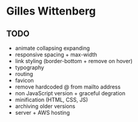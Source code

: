 # Gilles Wittenberg

## TODO
- animate collapsing expanding
- responsive spacing + max-width
- link styling (border-bottom + remove on hover)
- typography
- routing
- favicon
- remove hardcoded @ from mailto address
- non JavaScript version + graceful degration
- minification (HTML, CSS, JS)
- archiving older versions
- server + AWS hosting